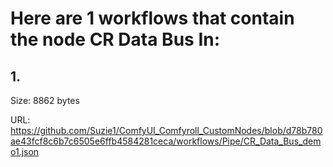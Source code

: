 # Here are 1 workflows that contain the node CR Data Bus In:

## 1. 

Size: 8862 bytes

URL: https://github.com/Suzie1/ComfyUI_Comfyroll_CustomNodes/blob/d78b780ae43fcf8c6b7c6505e6ffb4584281ceca/workflows/Pipe/CR_Data_Bus_demo1.json

